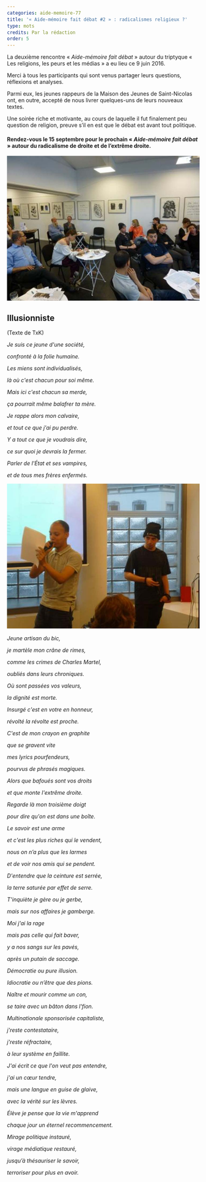 ```yaml
---
categories: aide-memoire-77
title: '« Aide-mémoire fait débat #2 » : radicalismes religieux ?'
type: mots
credits: Par la rédaction
order: 5
---
```

La deuxième rencontre « _Aide-mémoire fait débat_ » autour du triptyque « Les religions, les peurs et les médias » a eu lieu ce 9 juin 2016.

Merci à tous les participants qui sont venus partager leurs questions, réflexions et analyses.

Parmi eux, les jeunes rappeurs de la Maison des Jeunes de Saint-Nicolas ont, en outre, accepté de nous livrer quelques-uns de leurs nouveaux textes.

Une soirée riche et motivante, au cours de laquelle il fut finalement peu question de religion, preuve s’il en est que le débat est avant tout politique.

#### Rendez-vous le 15 septembre pour le prochain « _Aide-mémoire fait débat_ » autour du radicalisme de droite et de l’extrême droite.

![debat juin 1](/assets/uploads/am-77-debat-juin-1.jpg)

## Illusionniste

(Texte de TxK)

_Je suis ce jeune d'une société,_

_confronté à la folie humaine._

_Les miens sont individualisés,_

_là où c'est chacun pour soi même._

_Mais ici c'est chacun sa merde,_

_ça pourrait même balafrer ta mère._

_Je rappe alors mon calvaire,_

_et tout ce que j'ai pu perdre._

_Y a tout ce que je voudrais dire,_

_ce sur quoi je devrais la fermer._

_Parler de l'État et ses vampires,_

_et de tous mes frères enfermés._

![debat juin 3](/assets/uploads/am-77-debat-juin-3.jpg)

_Jeune artisan du bic,_

_je martèle mon crâne de rimes,_

_comme les crimes de Charles Martel,_

_oubliés dans leurs chroniques._

_Où sont passées vos valeurs,_

_la dignité est morte._

_Insurgé c'est en votre en honneur,_

_révolté la révolte est proche._

_C'est de mon crayon en graphite_

_que se gravent vite_

_mes lyrics pourfendeurs,_

_pourvus de phrasés magiques._

_Alors que bafoués sont vos droits_

_et que monte l'extrême droite._

_Regarde là mon troisième doigt_

_pour dire qu'on est dans une boîte._

_Le savoir est une arme_

_et c'est les plus riches qui le vendent,_

_nous on n’a plus que les larmes_

_et de voir nos amis qui se pendent._

_D'entendre que la ceinture est serrée,_

_la terre saturée par effet de serre._

_T'inquiète je gère ou je gerbe,_

_mais sur nos affaires je gamberge._

_Moi j'ai la rage_

_mais pas celle qui fait baver,_

_y a nos sangs sur les pavés,_

_après un putain de saccage._

_Démocratie ou pure illusion._

_Idiocratie ou n’être que des pions._

_Naître et mourir comme un con,_

_se taire avec un bâton dans l'fion._

_Multinationale sponsorisée capitaliste,_

_j'reste contestataire,_

_j'reste réfractaire,_

_à leur système en faillite._

_J'ai écrit ce que l'on veut pas entendre,_

_j'ai un cœur tendre,_

_mais une langue en guise de glaive,_

_avec la vérité sur les lèvres._

_Élève je pense que la vie m'apprend_

_chaque jour un éternel recommencement._

_Mirage politique instauré,_

_virage médiatique restauré,_

_jusqu’à thésauriser le savoir,_

_terroriser pour plus en avoir._
